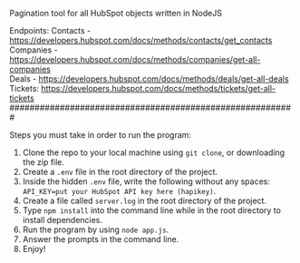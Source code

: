 Pagination tool for all HubSpot objects written in NodeJS <br>

Endpoints:
Contacts -  https://developers.hubspot.com/docs/methods/contacts/get_contacts <br>
Companies - https://developers.hubspot.com/docs/methods/companies/get-all-companies <br>
Deals - https://developers.hubspot.com/docs/methods/deals/get-all-deals <br>
Tickets: https://developers.hubspot.com/docs/methods/tickets/get-all-tickets
#########################################################

Steps you must take in order to run the program:

1. Clone the repo to your local machine using `git clone`, or downloading the zip file.
2. Create a `.env` file in the root directory of the project.
3. Inside the hidden `.env` file, write the following without any spaces: `API_KEY=put your HubSpot API key here (hapikey)`.
4. Create a file called `server.log` in the root directory of the project.
5. Type `npm install` into the command line while in the root directory to install dependencies.
6. Run the program by using `node app.js`.
7. Answer the prompts in the command line.
8. Enjoy!